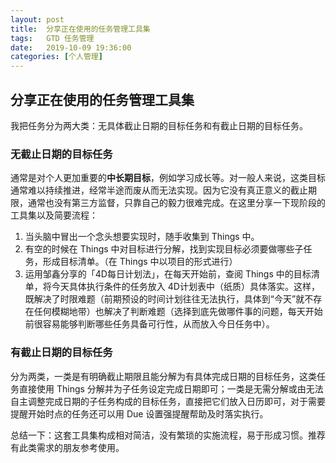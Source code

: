 ```yaml
---
layout: post
title:  分享正在使用的任务管理工具集
tags:   GTD 任务管理
date:   2019-10-09 19:36:00
categories: [个人管理] 
---
```


## 分享正在使用的任务管理工具集

我把任务分为两大类：无具体截止日期的目标任务和有截止日期的目标任务。

### 无截止日期的目标任务

通常是对个人更加重要的**中长期目标**，例如学习成长等。对一般人来说，这类目标通常难以持续推进，经常半途而废从而无法实现。因为它没有真正意义的截止期限，通常也没有第三方监督，只靠自己的毅力很难完成。在这里分享一下现阶段的工具集以及简要流程：

1. 当头脑中冒出一个念头想要实现时，随手收集到 Things 中。
2. 有空的时候在 Things 中对目标进行分解，找到实现目标必须要做哪些子任务，形成目标清单。（在 Things 中以项目的形式进行）
3. 运用邹鑫分享的「4D每日计划法」，在每天开始前，查阅 Things 中的目标清单，将今天具体执行条件的任务放入 4D计划表中（纸质）具体落实。这样，既解决了时限难题（前期预设的时间计划往往无法执行，具体到“今天”就不存在任何模糊地带）也解决了判断难题（选择到底先做哪件事的问题，每天开始前很容易能够判断哪些任务具备可行性，从而放入今日任务中）。

### 有截止日期的目标任务

分为两类，一类是有明确截止期限且能分解为有具体完成日期的目标任务，这类任务直接使用 Things 分解并为子任务设定完成日期即可；一类是无需分解或由无法自主调整完成日期的子任务构成的目标任务，直接把它们放入日历即可，对于需要提醒开始时点的任务还可以用 Due 设置强提醒帮助及时落实执行。

总结一下：这套工具集构成相对简洁，没有繁琐的实施流程，易于形成习惯。推荐有此类需求的朋友参考使用。